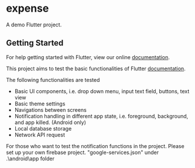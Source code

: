 # expense

A demo Flutter project.

## Getting Started

For help getting started with Flutter, view our online
[documentation](https://flutter.io/).

This project aims to test the basic functionalities of Flutter [documentation](https://flutter.io/).

The following functionalities are tested

- Basic UI components, i.e. drop down menu, input text field, buttons, text view
- Basic theme settings
- Navigations between screens
- Notification handling in different app state, i.e. foreground, background, and app killed. (Android only)
- Local database storage
- Network API request

For those who want to test the notification functions in the project. Please set up your own firebase project.
"google-services.json" under .\android\app folder